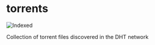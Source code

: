torrents 
========
![Indexed](https://img.shields.io/badge/indexed-81652-blue)

Collection of torrent files discovered in the DHT network
